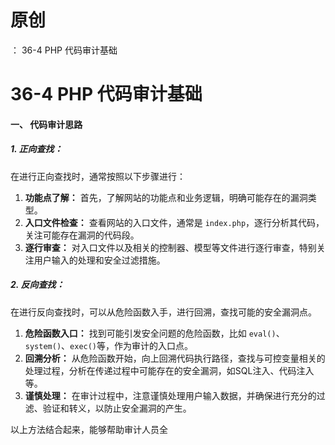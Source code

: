 # 原创
：  36-4 PHP 代码审计基础

# 36-4 PHP 代码审计基础

#### 一、 代码审计思路

##### 1. 正向查找：

在进行正向查找时，通常按照以下步骤进行：

1.  **功能点了解：** 首先，了解网站的功能点和业务逻辑，明确可能存在的漏洞类型。 
1.  **入口文件检查：** 查看网站的入口文件，通常是 `index.php`，逐行分析其代码，关注可能存在漏洞的代码段。 
1.  **逐行审查：** 对入口文件以及相关的控制器、模型等文件进行逐行审查，特别关注用户输入的处理和安全过滤措施。 

##### 2. 反向查找：

在进行反向查找时，可以从危险函数入手，进行回溯，查找可能的安全漏洞点。

1.  **危险函数入口：** 找到可能引发安全问题的危险函数，比如 `eval()`、`system()`、`exec()`等，作为审计的入口点。 
1.  **回溯分析：** 从危险函数开始，向上回溯代码执行路径，查找与可控变量相关的处理过程，分析在传递过程中可能存在的安全漏洞，如SQL注入、代码注入等。 
1.  **谨慎处理：** 在审计过程中，注意谨慎处理用户输入数据，并确保进行充分的过滤、验证和转义，以防止安全漏洞的产生。 

以上方法结合起来，能够帮助审计人员全
